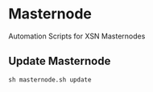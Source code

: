# Masternode
Automation Scripts for XSN Masternodes


## Update Masternode

```sh masternode.sh update```